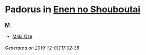 # Padorus in [Enen no Shouboutai](https://myanimelist.net/manga/91037/Enen_no_Shouboutai)

### M
* [Maki Oze](https://github.com/shadow578/Project-Padoru/blob/master/table-of-contents/characters/MakiOze.md)

###### Generated on 2019-12-01T17:02:38
